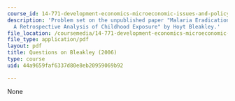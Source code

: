 ```yaml
---
course_id: 14-771-development-economics-microeconomic-issues-and-policy-models-fall-2008
description: 'Problem set on the unpublished paper "Malaria Eradication in The Americas:
  A Retrospective Analysis of Childhood Exposure" by Hoyt Bleakley.'
file_location: /coursemedia/14-771-development-economics-microeconomic-issues-and-policy-models-fall-2008/44a9659faf6337d80e8eb20959069b92_assn2.pdf
file_type: application/pdf
layout: pdf
title: Questions on Bleakley (2006)
type: course
uid: 44a9659faf6337d80e8eb20959069b92

---
```

None